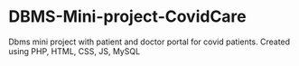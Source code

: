 # DBMS-Mini-project-CovidCare
Dbms mini project with patient and doctor portal for covid patients.
Created using PHP, HTML, CSS, JS, MySQL
